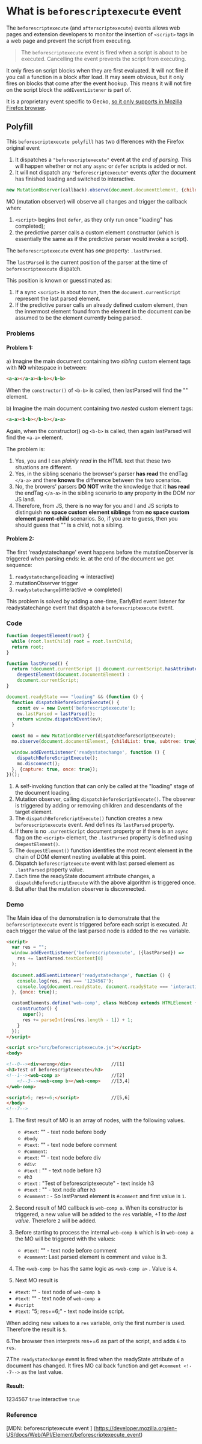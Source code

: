 # What is `beforescriptexecute` event


The `beforescriptexecute` (and `afterscriptexecute`) events allows web pages and extension developers to monitor the insertion
of `<script>` tags in a web page and prevent the script from executing.

> The `beforescriptexecute` event is fired when a script is about to be executed. Cancelling the event prevents the script from executing.

It only fires on script blocks when they are first evaluated. It will not fire if you call a function in a block after load.
It may seem obvious, but it only fires on blocks that come after the event hookup. This means it will not fire on the 
script block the `addEventListener` is part of.

It is a proprietary event specific to Gecko, [so it only supports in Mozilla Firefox browser](https://caniuse.com/mdn-api_element_beforescriptexecute_event).


## Polyfill

This `beforescriptexecute polyfill` has two differences with the Firefox original event
1. It dispatches a `"beforescriptexecute"` event at the *end of parsing*. This will happen whether or not any `async` or
   `defer` scripts is added or not.
2. It will not dispatch any `"beforescriptexecute"` events *after* the document has finished loading and
   switched to interactive.
   
 
 ```js
 new MutationObserver(callback).observe(document.documentElement, {childList: true, subtree: true});
```

MO (mutation observer) will observe all changes and trigger the callback when:


1. `<script>` begins (not `defer`, as they only run once "loading" has completed);
2. the predictive parser calls a custom element constructor (which is essentially the same as if the predictive parser would invoke a script).
   
The `beforescriptexecute` event has *one* property: `.lastParsed`.

The `lastParsed` is the current position of the parser at the time of `beforescriptexecute` dispatch.

This position is known or guesstimated as:
1. If a sync `<script>` is about to run, then the `document.currentScript` represent the last parsed element.
2. If the predictive parser calls an already defined custom element, then the innermost element found from the <html> element in the document
   can be assumed to be the element currently being parsed.   
   
### Problems

#### Problem 1:

a) Imagine the main document containing two *sibling* custom element tags
    with **NO** whitespace in between:
   ```html
   <a-a></a-a><b-b></b-b>
   ```
    
  When the `constructor()` of `<b-b>` is called, then lastParsed will find the "<a-a>" element.

b) Imagine the main document containing two *nested* custom element tags:
   ```html
   <a-a><b-b></b-b></a-a>
   ```
   Again, when the constructor() og `<b-b>` is called, then again lastParsed will find the `<a-a>` element.

 The problem is:
   1. Yes, you and I can *plainly read* in the HTML text that
       these two situations are different.
   2. Yes, in the sibling scenario the browser's parser **has read** the
       endTag `</a-a>` and there **knows** the difference between the two scenarios.
   3. No, the browers' parsers **DO NOT** write the knowledge that it **has read**
       the endTag `</a-a>` in the sibling scenario to any property in the DOM nor JS land.
   4. Therefore, from JS, there is no way for you and I and JS scripts to
       distinguish **no space custom element siblings** from **no space custom element
       parent-child** scenarios. So, if you are to guess, then you should guess that
       "<b-b>" is a child, not a sibling.

#### Problem 2:
   The first 'readystatechange' event happens before the mutationObserver is triggered when parsing ends:
   ie. at the end of the document we get sequence:
   1. `readystatechange`(loading => interactive)
   2. mutationObserver trigger
   3. `readystatechange`(interactive => completed)

This problem is solved by adding a one-time, EarlyBird event listener for readystatechange event that dispatch a `beforescriptexecute` event.

### Code
```js
function deepestElement(root) {                                              
  while (root.lastChild) root = root.lastChild;
  return root;
}

function lastParsed() {                                                       
  return !document.currentScript || document.currentScript.hasAttribute('async') ?
    deepestElement(document.documentElement) :                                //[5]
    document.currentScript;
}

document.readyState === "loading" && (function () {
  function dispatchBeforeScriptExecute() {                                    //[3]
    const ev = new Event('beforescriptexecute');                      
    ev.lastParsed = lastParsed();                                             //[4]
    return window.dispatchEvent(ev);                                          //[6]        
  }

  const mo = new MutationObserver(dispatchBeforeScriptExecute);               
  mo.observe(document.documentElement, {childList: true, subtree: true});     //[2]

  window.addEventListener('readystatechange', function () {                   //[7]
    dispatchBeforeScriptExecute();                                            //[2]
    mo.disconnect();                                                          //[8]
  }, {capture: true, once: true});
})();                                                                         //[1]
```

1. A self-invoking function that can only be called at the "loading" stage of the document loading.
2. Mutation observer, calling `dispatchBeforeScriptExecute()`. The observer is triggered by adding or removing children and descendants of the target element.
3. The `dispatchBeforeScriptExecute()` function creates a new `beforescriptexecute` event. And defines its `lastParsed` property.
4. If there is no `.currentScript` document property or if there is an `async` flag on the `<script>` element, the `.lastParsed` property is defined using `deepestElement()`.
5. The `deepestElement()` function identifies the most recent element in the chain of DOM element nesting available at this point.
6. Dispatch `beforescriptexecute` event with last parsed element as `.lastParsed` property value.
7. Each time the readyState document attribute changes, a `dispatchBeforeScriptExecute` with the above algorithm is triggered once.
8. But after that the mutation observer is disconnected.

### Demo

The Main idea of the demonstration is to demonstrate that the `beforescriptexecute` event is triggered before each script
is executed. At each trigger the value of the last parsed node is added to the `res` variable. 

```html
<script>
  var res = "";
  window.addEventListener('beforescriptexecute', ({lastParsed}) =>
    res += lastParsed.textContent[0]
  );
  
  document.addEventListener('readystatechange', function () {
    console.log(res, res === '1234567');
    console.log(document.readyState, document.readyState === 'interactive');
  }, {once: true});

  customElements.define('web-comp', class WebComp extends HTMLElement {
    constructor() {
      super();
      res += parseInt(res[res.length - 1]) + 1;
    }
  });
</script>

<script src="src/beforescriptexecute.js"></script>
<body>

<!--0--><div>wrong</div>               //[1]
<h3>Test of beforescriptexecute</h3>   
<!--1--><web-comp a>                   //[2]
    <!--3--><web-comp b></web-comp>    //[3,4]
</web-comp>

<script>5; res+=6;</script>            //[5,6]
</body>
<!--7-->
```

1. The first result of MO is an array of nodes, with the following values.
   * `#text`: "" - text node before body
   * `#body`
   * `#text`: "" - text node  before comment
   * `#comment`: <!--1-->
   * `#text`: "" - text node before div
   * `#div`:  
   * `#text` : "" - text node before h3
   * `#h3` 
   * `#text` : "Test of beforescriptexecute" - text inside h3
   * `#text` : "" - text node after `h3`
   * `#comment` : - <!--1-->
So lastParsed element is `#comment` and first value is `1`.
2. Second result of MO callback is `web-comp a`. When its constructor is triggered, a new value will be added to the `res` variable, _+1 to the last value_. Therefore `2` will be added.

3. Before starting to process the internal `web-comp b` which is in `web-comp a` the MO will be triggered with the values:
   * `#text`: "" - text node  before comment
   * `#comment`: <!--3--> 
   Last parsed element is comment and value is 3.

4. The `<web-comp b>` has the same logic as `<web-comp a>` . Value is `4`.
5. Next MO result is
  * `#text`: "" - text node of `web-comp b`
  * `#text`: "" - text node of `web-comp a`
  * `#script`
  * `#text`: "5; res+=6;" - text node inside script.

When adding new values to a `res` variable, only the first number is used. Therefore the result is `5`.

6.The browser then interprets res+=6 as part of the script, and adds `6` to `res`. 

7.The `readystatechange` event is fired when the readyState attribute of a document has changed. It fires MO callback function and get `#comment <!--7-->` as the last value.

#### Result:

1234567 `true`
interactive `true`

### Reference

[MDN: beforescriptexecute event ] (https://developer.mozilla.org/en-US/docs/Web/API/Element/beforescriptexecute_event)



